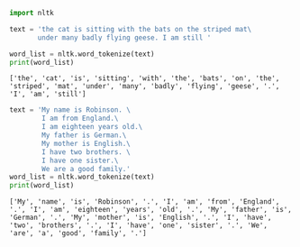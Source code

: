 ```python
import nltk
```


```python
text = 'the cat is sitting with the bats on the striped mat\
       under many badly flying geese. I am still '

word_list = nltk.word_tokenize(text)
print(word_list)
```

    ['the', 'cat', 'is', 'sitting', 'with', 'the', 'bats', 'on', 'the', 'striped', 'mat', 'under', 'many', 'badly', 'flying', 'geese', '.', 'I', 'am', 'still']
    


```python
text = 'My name is Robinson. \
        I am from England.\
        I am eighteen years old.\
        My father is German.\
        My mother is English.\
        I have two brothers. \
        I have one sister.\
        We are a good family.'
word_list = nltk.word_tokenize(text)
print(word_list)
```

    ['My', 'name', 'is', 'Robinson', '.', 'I', 'am', 'from', 'England', '.', 'I', 'am', 'eighteen', 'years', 'old', '.', 'My', 'father', 'is', 'German', '.', 'My', 'mother', 'is', 'English', '.', 'I', 'have', 'two', 'brothers', '.', 'I', 'have', 'one', 'sister', '.', 'We', 'are', 'a', 'good', 'family', '.']
    

